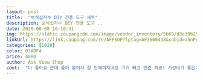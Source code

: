 ```yaml
---
layout: post 
title:  "보석십자수 DIY 전용 도구 세트" 
description: 보석십자수 DIY 전용 도구 ..
date: 2020-08-08 16:10:31 
img: https://static.coupangcdn.com/image/vendor_inventory/5b68/d3e39b2509e33dda088775d161c89407a1ac4abab4e07931861d8ab45791.jpg 
linkUrl: https://link.coupang.com/re/AFFSDP?lptag=AF3600438&subid=ahnPublicAsk&pageKey=1864059394&itemId=3168506250&vendorItemId=71156027923&traceid=V0-113-9aa18c1404683abd 
categories: [1020] 
color: 03A9F4 
price: 4000 
author: Ask View Shop 
cont:  "다 좋아요 근데 풀이 붙어서 잘 안떼어지네요 그거 빼고 안죤 최공! 가성비가 좋은거 같슙니당<br/>십자수가 아직 오지 않아 사용은 하지 못함.<br/><br/>좋네요<br/>" 
---
```

